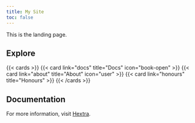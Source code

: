 ```yaml
---
title: My Site
toc: false
---
```


This is the landing page.

## Explore

{{< cards >}}
  {{< card link="docs" title="Docs" icon="book-open" >}}
  {{< card link="about" title="About" icon="user" >}}
	  {{< card link="honours" title="Honours" >}}
{{< /cards >}}

## Documentation

For more information, visit [Hextra](https://imfing.github.io/hextra).

